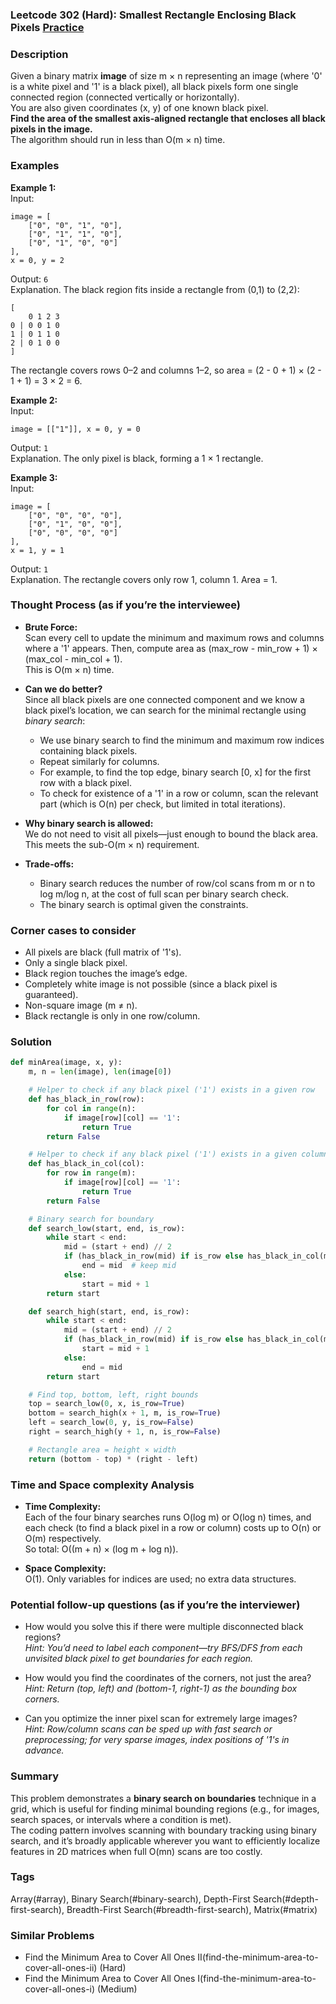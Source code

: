 ### Leetcode 302 (Hard): Smallest Rectangle Enclosing Black Pixels [Practice](https://leetcode.com/problems/smallest-rectangle-enclosing-black-pixels)

### Description  
Given a binary matrix **image** of size m × n representing an image (where '0' is a white pixel and '1' is a black pixel), all black pixels form one single connected region (connected vertically or horizontally).  
You are also given coordinates (x, y) of one known black pixel.  
**Find the area of the smallest axis-aligned rectangle that encloses all black pixels in the image.**  
The algorithm should run in less than O(m × n) time.

### Examples  

**Example 1:**  
Input:  
```
image = [
    ["0", "0", "1", "0"],
    ["0", "1", "1", "0"],
    ["0", "1", "0", "0"]
], 
x = 0, y = 2
```  
Output: `6`  
Explanation. The black region fits inside a rectangle from (0,1) to (2,2):  
```
[
    0 1 2 3
0 | 0 0 1 0
1 | 0 1 1 0
2 | 0 1 0 0
]
```
The rectangle covers rows 0–2 and columns 1–2, so area = (2 - 0 + 1) × (2 - 1 + 1) = 3 × 2 = 6.

**Example 2:**  
Input:  
```
image = [["1"]], x = 0, y = 0
```  
Output: `1`  
Explanation. The only pixel is black, forming a 1 × 1 rectangle.

**Example 3:**  
Input:  
```
image = [
    ["0", "0", "0", "0"],
    ["0", "1", "0", "0"],
    ["0", "0", "0", "0"]
], 
x = 1, y = 1
```  
Output: `1`  
Explanation. The rectangle covers only row 1, column 1. Area = 1.

### Thought Process (as if you’re the interviewee)  

- **Brute Force:**  
  Scan every cell to update the minimum and maximum rows and columns where a '1' appears. Then, compute area as (max_row - min_row + 1) × (max_col - min_col + 1).  
  This is O(m × n) time.

- **Can we do better?**  
  Since all black pixels are one connected component and we know a black pixel’s location, we can search for the minimal rectangle using *binary search*:
  - We use binary search to find the minimum and maximum row indices containing black pixels.
  - Repeat similarly for columns.
  - For example, to find the top edge, binary search [0, x] for the first row with a black pixel.  
  - To check for existence of a '1' in a row or column, scan the relevant part (which is O(n) per check, but limited in total iterations).

- **Why binary search is allowed:**  
  We do not need to visit all pixels—just enough to bound the black area. This meets the sub-O(m × n) requirement.

- **Trade-offs:**  
  - Binary search reduces the number of row/col scans from m or n to log m/log n, at the cost of full scan per binary search check.
  - The binary search is optimal given the constraints.

### Corner cases to consider  
- All pixels are black (full matrix of '1's).
- Only a single black pixel.
- Black region touches the image’s edge.
- Completely white image is not possible (since a black pixel is guaranteed).
- Non-square image (m ≠ n).
- Black rectangle is only in one row/column.

### Solution

```python
def minArea(image, x, y):
    m, n = len(image), len(image[0])

    # Helper to check if any black pixel ('1') exists in a given row
    def has_black_in_row(row):
        for col in range(n):
            if image[row][col] == '1':
                return True
        return False

    # Helper to check if any black pixel ('1') exists in a given column
    def has_black_in_col(col):
        for row in range(m):
            if image[row][col] == '1':
                return True
        return False

    # Binary search for boundary
    def search_low(start, end, is_row):
        while start < end:
            mid = (start + end) // 2
            if (has_black_in_row(mid) if is_row else has_black_in_col(mid)):
                end = mid  # keep mid
            else:
                start = mid + 1
        return start

    def search_high(start, end, is_row):
        while start < end:
            mid = (start + end) // 2
            if (has_black_in_row(mid) if is_row else has_black_in_col(mid)):
                start = mid + 1
            else:
                end = mid
        return start

    # Find top, bottom, left, right bounds
    top = search_low(0, x, is_row=True)
    bottom = search_high(x + 1, m, is_row=True)
    left = search_low(0, y, is_row=False)
    right = search_high(y + 1, n, is_row=False)

    # Rectangle area = height × width
    return (bottom - top) * (right - left)
```

### Time and Space complexity Analysis  

- **Time Complexity:**  
  Each of the four binary searches runs O(log m) or O(log n) times, and each check (to find a black pixel in a row or column) costs up to O(n) or O(m) respectively.  
  So total: O((m + n) × (log m + log n)).

- **Space Complexity:**  
  O(1). Only variables for indices are used; no extra data structures.

### Potential follow-up questions (as if you’re the interviewer)  

- How would you solve this if there were multiple disconnected black regions?  
  *Hint: You’d need to label each component—try BFS/DFS from each unvisited black pixel to get boundaries for each region.*

- How would you find the coordinates of the corners, not just the area?  
  *Hint: Return (top, left) and (bottom-1, right-1) as the bounding box corners.*

- Can you optimize the inner pixel scan for extremely large images?  
  *Hint: Row/column scans can be sped up with fast search or preprocessing; for very sparse images, index positions of '1's in advance.*

### Summary
This problem demonstrates a **binary search on boundaries** technique in a grid, which is useful for finding minimal bounding regions (e.g., for images, search spaces, or intervals where a condition is met).  
The coding pattern involves scanning with boundary tracking using binary search, and it’s broadly applicable wherever you want to efficiently localize features in 2D matrices when full O(mn) scans are too costly.

### Tags
Array(#array), Binary Search(#binary-search), Depth-First Search(#depth-first-search), Breadth-First Search(#breadth-first-search), Matrix(#matrix)

### Similar Problems
- Find the Minimum Area to Cover All Ones II(find-the-minimum-area-to-cover-all-ones-ii) (Hard)
- Find the Minimum Area to Cover All Ones I(find-the-minimum-area-to-cover-all-ones-i) (Medium)